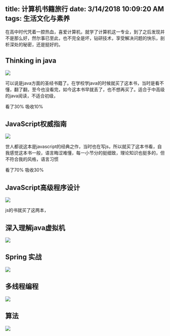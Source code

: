 title: 计算机书籍旅行
date: 3/14/2018 10:09:20 AM 
tags: 生活文化与素养
---

在高中时代凭着一腔热血，喜爱计算机，就学了计算机这一专业，到了之后发现并不是那么好，然尔事已至此，也不完全是坏，钻研技术，享受解决问题的快乐，剖析深处的秘密，还是挺好的。

## Thinking in java ##

![](http://7xpw00.com1.z0.glb.clouddn.com/thinkingInJava.jpg)

可以说是java方面的圣经书籍了。在学校学java的时候就买了这本书，当时是看不懂，翻了翻，至今也没看完，如今这本书早就丢了，也不想再买了。适合于中高级的java阅读，不适合初级，

看了30%  吸收10%

## JavaScript权威指南 ##

![](http://7xpr9z.com1.z0.glb.clouddn.com/javascript%E6%9D%83%E5%A8%81%E6%8C%87%E5%8D%97.jpg)

世人都说这本是javascript的经典之作，当时也在写js，所以就买了这本书看，自我感觉这本书一般，语言晦涩难懂，每一小节分的挺细致，理论知识也挺多的，但不符合我的风格，语言习惯

看了70% 吸收30%

## JavaScript高级程序设计 ##

![](http://7xpw00.com1.z0.glb.clouddn.com/javascript%E9%AB%98%E7%BA%A7%E7%A8%8B%E5%BA%8F%E8%AE%BE%E8%AE%A1.jpg)

js的书就买了这两本，

## 深入理解java虚拟机 ##

![](http://7xpw00.com1.z0.glb.clouddn.com/%E6%B7%B1%E5%85%A5%E7%90%86%E8%A7%A3java%E8%99%9A%E6%8B%9F%E6%9C%BA.jpg)

## Spring 实战 ##

![](http://7xpw00.com1.z0.glb.clouddn.com/spring%20%E5%AE%9E%E6%88%98.jpg)

## 多线程编程 ##

![](http://7xpw00.com1.z0.glb.clouddn.com/java%E5%A4%9A%E7%BA%BF%E7%A8%8B%E7%BC%96%E7%A8%8B.jpg)

## 算法 ##

![](http://7xpw00.com1.z0.glb.clouddn.com/%E7%AE%97%E6%B3%95.jpg)